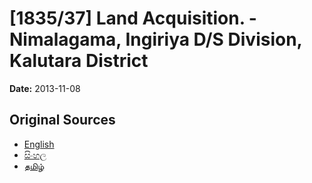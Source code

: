 # [1835/37] Land Acquisition. - Nimalagama, Ingiriya D/S Division, Kalutara District

**Date:** 2013-11-08

## Original Sources

- [English](https://documents.gov.lk/view/extra-gazettes/2013/11/1835-37_E.pdf)
- [සිංහල](https://documents.gov.lk/view/extra-gazettes/2013/11/1835-37_S.pdf)
- [தமிழ்](https://documents.gov.lk/view/extra-gazettes/2013/11/1835-37_T.pdf)
